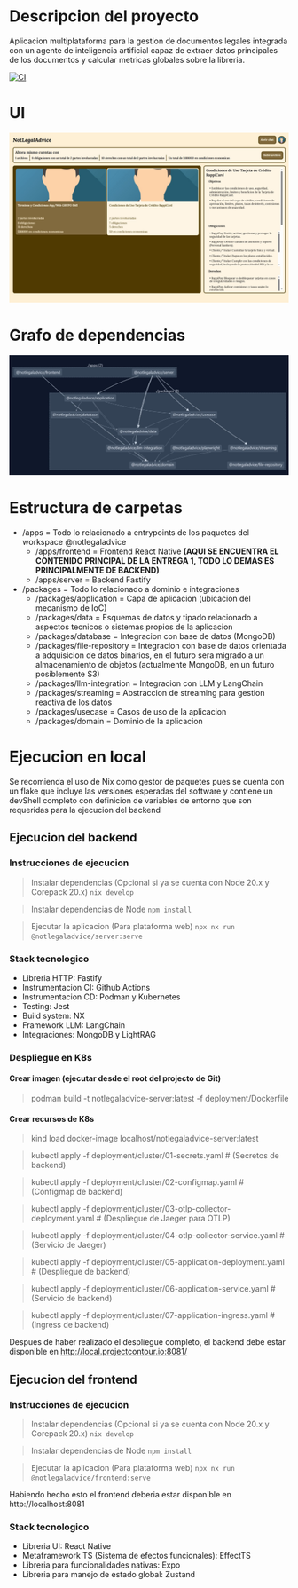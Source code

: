 # Descripcion del proyecto

Aplicacion multiplataforma para la gestion de documentos legales integrada con un agente de inteligencia artificial capaz de extraer datos principales de los documentos y calcular metricas globales sobre la libreria.

[![CI](https://github.com/jdaar/notlegaladvice-monorepo/actions/workflows/ci.yml/badge.svg)](https://github.com/jdaar/notlegaladvice-monorepo/actions/workflows/ci.yml)

# UI

![Screenshot del frontend](./.github/image/frontend.jpg)

# Grafo de dependencias

![Grafo de dependencias](./.github/image/dependency_graph.jpg)

# Estructura de carpetas

- /apps = Todo lo relacionado a entrypoints de los paquetes del workspace @notlegaladvice
  - /apps/frontend = Frontend React Native **(AQUI SE ENCUENTRA EL CONTENIDO PRINCIPAL DE LA ENTREGA 1, TODO LO DEMAS ES PRINCIPALMENTE DE BACKEND)**
  - /apps/server = Backend Fastify
- /packages = Todo lo relacionado a dominio e integraciones
  - /packages/application = Capa de aplicacion (ubicacion del mecanismo de IoC)
  - /packages/data = Esquemas de datos y tipado relacionado a aspectos tecnicos o sistemas propios de la aplicacion
  - /packages/database = Integracion con base de datos (MongoDB)
  - /packages/file-repository = Integracion con base de datos orientada a adquisicion de datos binarios, en el futuro sera migrado a un almacenamiento de objetos (actualmente MongoDB, en un futuro posiblemente S3)
  - /packages/llm-integration = Integracion con LLM y LangChain
  - /packages/streaming = Abstraccion de streaming para gestion reactiva de los datos
  - /packages/usecase = Casos de uso de la aplicacion
  - /packages/domain = Dominio de la aplicacion

# Ejecucion en local

Se recomienda el uso de Nix como gestor de paquetes pues se cuenta con un flake que incluye las versiones esperadas del software y contiene un devShell completo con definicion de variables de entorno que son requeridas para la ejecucion del backend

## Ejecucion del backend

### Instrucciones de ejecucion

> Instalar dependencias (Opcional si ya se cuenta con Node 20.x y Corepack 20.x)
> `nix develop`

> Instalar dependencias de Node
> `npm install`

> Ejecutar la aplicacion (Para plataforma web)
> `npx nx run @notlegaladvice/server:serve`

### Stack tecnologico

- Libreria HTTP: Fastify
- Instrumentacion CI: Github Actions
- Instrumentacion CD: Podman y Kubernetes
- Testing: Jest
- Build system: NX
- Framework LLM: LangChain
- Integraciones: MongoDB y LightRAG

### Despliegue en K8s

#### Crear imagen (ejecutar desde el root del projecto de Git)

> podman build -t notlegaladvice-server:latest -f deployment/Dockerfile

#### Crear recursos de K8s

> kind load docker-image localhost/notlegaladvice-server:latest

> kubectl apply -f deployment/cluster/01-secrets.yaml # (Secretos de backend) 

> kubectl apply -f deployment/cluster/02-configmap.yaml # (Configmap de backend)

> kubectl apply -f deployment/cluster/03-otlp-collector-deployment.yaml # (Despliegue de Jaeger para OTLP)

> kubectl apply -f deployment/cluster/04-otlp-collector-service.yaml # (Servicio de Jaeger)

> kubectl apply -f deployment/cluster/05-application-deployment.yaml # (Despliegue de backend)

> kubectl apply -f deployment/cluster/06-application-service.yaml # (Servicio de backend)

> kubectl apply -f deployment/cluster/07-application-ingress.yaml # (Ingress de backend)

Despues de haber realizado el despliegue completo, el backend debe estar disponible en http://local.projectcontour.io:8081/

## Ejecucion del frontend

### Instrucciones de ejecucion

> Instalar dependencias (Opcional si ya se cuenta con Node 20.x y Corepack 20.x)
> `nix develop`

> Instalar dependencias de Node
> `npm install`

> Ejecutar la aplicacion (Para plataforma web)
> `npx nx run @notlegaladvice/frontend:serve`

Habiendo hecho esto el frontend deberia estar disponible en http://localhost:8081

### Stack tecnologico

- Libreria UI: React Native
- Metaframework TS (Sistema de efectos funcionales): EffectTS 
- Libreria para funcionalidades nativas: Expo
- Libreria para manejo de estado global: Zustand
